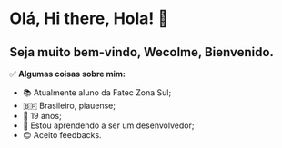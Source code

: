 # Olá, Hi there, Hola!  👋

## Seja muito bem-vindo, Wecolme, Bienvenido.  


✅ **Algumas coisas sobre mim:** 

- 📚  Atualmente aluno da Fatec Zona Sul; 
- 🇧🇷  Brasileiro, piauense;
- 🎯 19 anos;  
- 📖 Estou aprendendo a ser um desenvolvedor; 
- 😊 Aceito feedbacks.  
